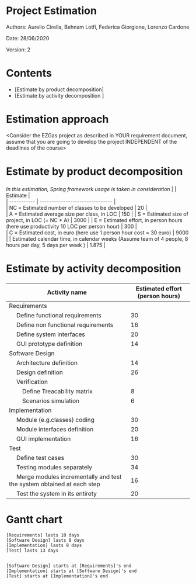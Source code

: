 # Project Estimation  

Authors: Aurelio Cirella, Behnam Lotfi, Federica Giorgione, Lorenzo Cardone

Date: 28/06/2020

Version: 2

# Contents



- [Estimate by product decomposition]
- [Estimate by activity decomposition ]



# Estimation approach

<Consider the EZGas  project as described in YOUR requirement document, assume that you are going to develop the project INDEPENDENT of the deadlines of the course>

# Estimate by product decomposition



### 
*In this estimation, Spring framework usage is taken in consideration*
|             | Estimate                        |             
| ----------- | ------------------------------- |  
| NC =  Estimated number of classes to be developed   | 20                           |             
| A = Estimated average size per class, in LOC       | 150                        | 
| S = Estimated size of project, in LOC (= NC * A) | 3000 |
| E = Estimated effort, in person hours (here use productivity 10 LOC per person hour)  | 300                                     |   
| C = Estimated cost, in euro (here use 1 person hour cost = 30 euro) | 9000 | 
| Estimated calendar time, in calendar weeks (Assume team of 4 people, 8 hours per day, 5 days per week ) | 1.875                   |               


# Estimate by activity decomposition



### 

|         Activity name    | Estimated effort (person hours)   |             
| ----------- | ------------------------------- | 
|Requirements | |
|&emsp; Define functional requirements | 30 |
|&emsp; Define non functional requirements | 16 |
|&emsp; Define system interfaces | 20 |
|&emsp; GUI prototype definition | 14 |
|Software Design | |
|&emsp; Architecture definition | 14 |
|&emsp; Design definition | 26 |
|&emsp; Verification | |
|&emsp;&emsp; Define Treacability matrix | 8 |
|&emsp;&emsp; Scenarios simulation | 6 |
|Implementation | |
|&emsp; Module (e.g.classes) coding| 30 |
|&emsp; Module interfaces definition |20 |
|&emsp; GUI implementation | 16 |
|Test | |
|&emsp; Define test cases | 30 |
|&emsp; Testing modules separately | 34 |
|&emsp; Merge modules incrementally and test the system obtained at each step| 16 |
|&emsp; Test the system in its entirety | 20 |


# Gantt chart 
```plantuml
[Requirements] lasts 10 days
[Software Design] lasts 8 days
[Implementation] lasts 8 days
[Test] lasts 13 days


[Software Design] starts at [Requirements]'s end
[Implementation] starts at [Software Design]'s end
[Test] starts at [Implementation]'s end
```

